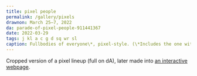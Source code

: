 ```yaml
---
title: pixel people
permalink: /gallery/pixels
drawnon: March 25–7, 2022
da: parade-of-pixel-people-911441367
date: 2022-03-29
tags: j kl a c g d sq wr sl
caption: Fullbodies of everyone\*, pixel-style. (\*Includes the one with black-and-white hair, albeit marked with a question mark and “idk clothing. It Varies.”)
---
```

Cropped version of a pixel lineup (full on dA), later made into <a href="https://a-flyleaf.github.io/shriblets/2022-04-1617-draggable/" class="ext">an interactive webpage</a>.